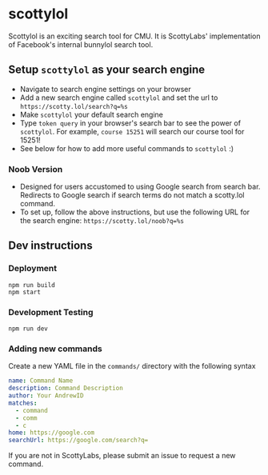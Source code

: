 # scottylol

Scottylol is an exciting search tool for CMU. It is ScottyLabs' implementation of Facebook's internal bunnylol search tool.

## Setup `scottylol` as your search engine

  - Navigate to search engine settings on your browser
  - Add a new search engine called `scottylol` and set the url to `https://scotty.lol/search?q=%s`
  - Make `scottylol` your default search engine
  - Type `token query` in your browser's search bar to see the power of `scottylol`. For example, `course 15251` will search our course tool for 15251!
  - See below for how to add more useful commands to `scottylol` :)

### Noob Version

  - Designed for users accustomed to using Google search from search bar. Redirects to Google search if search terms do not match a scotty.lol command.
  - To set up, follow the above instructions, but use the following URL for the search engine: `https://scotty.lol/noob?q=%s`


## Dev instructions

### Deployment

```
npm run build
npm start
```

### Development Testing
```
npm run dev
```

### Adding new commands

Create a new YAML file in the `commands/` directory with the following syntax
```yaml
name: Command Name
description: Command Description
author: Your AndrewID
matches:
  - command
  - comm
  - c
home: https://google.com
searchUrl: https://google.com/search?q=
```

If you are not in ScottyLabs, please submit an issue to request a new command.
